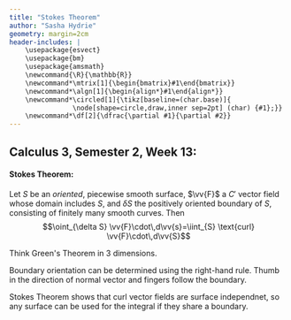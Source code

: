 ```yaml
---
title: "Stokes Theorem"
author: "Sasha Hydrie"
geometry: margin=2cm
header-includes: |
    \usepackage{esvect}
    \usepackage{bm}
    \usepackage{amsmath}
    \newcommand{\R}{\mathbb{R}}
    \newcommand*\mtrix[1]{\begin{bmatrix}#1\end{bmatrix}}
    \newcommand*\algn[1]{\begin{align*}#1\end{align*}}
    \newcommand*\circled[1]{\tikz[baseline=(char.base)]{
                \node[shape=circle,draw,inner sep=2pt] (char) {#1};}}
    \newcommand*\df[2]{\dfrac{\partial #1}{\partial #2}}
---
```


## Calculus 3, Semester 2, Week 13: 

#### Stokes Theorem: 
Let $S$ be an *oriented*, piecewise smooth surface, $\vv{F}$ a $C'$ vector field whose domain includes $S$, and $\delta S$ the positively oriented boundary of $S$, consisting of finitely many smooth curves. Then $$\oint_{\delta S} \vv{F}\cdot\,d\vv{s}=\iint_{S} \text{curl} \vv{F}\cdot\,d\vv{S}$$

Think Green's Theorem in 3 dimensions.  

Boundary orientation can be determined using the right-hand rule. Thumb in the direction of normal vector and fingers follow the boundary.

Stokes Theorem shows that curl vector fields are surface independnet, so any surface can be used for the integral if they share a boundary.
